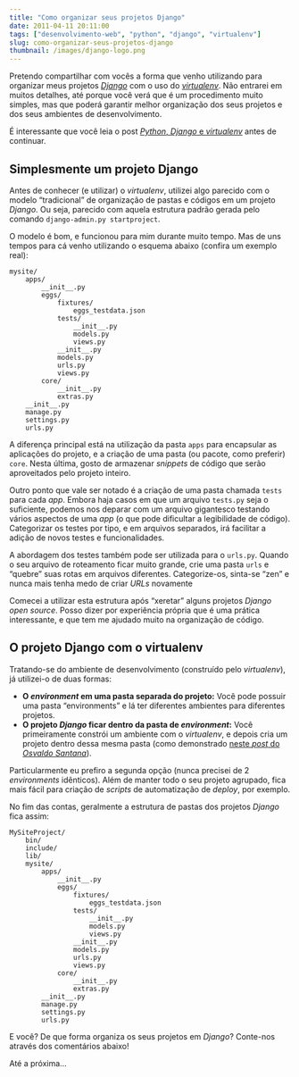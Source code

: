```yaml
---
title: "Como organizar seus projetos Django"
date: 2011-04-11 20:11:00
tags: ["desenvolvimento-web", "python", "django", "virtualenv"]
slug: como-organizar-seus-projetos-django
thumbnail: /images/django-logo.png
---
```


Pretendo compartilhar com vocês a forma que venho utilizando para
organizar meus projetos [*Django*][] com o uso do [*virtualenv*][].
Não entrarei em muitos detalhes, até porque você verá que é um
procedimento muito simples, mas que poderá garantir melhor organização
dos seus projetos e dos seus ambientes de desenvolvimento.

É interessante que você leia o post [*Python*, *Django* e
*virtualenv*][] antes de continuar.

## Simplesmente um projeto Django

Antes de conhecer (e utilizar) o _virtualenv_, utilizei algo parecido
com o modelo “tradicional” de organização de pastas e códigos em um
projeto _Django_. Ou seja, parecido com aquela estrutura padrão
gerada pelo comando `django-admin.py startproject`.

O modelo é bom, e funcionou para mim durante muito tempo. Mas de uns
tempos para cá venho utilizando o esquema abaixo (confira um exemplo
real):

```text
mysite/
    apps/
        __init__.py
        eggs/
            fixtures/
                eggs_testdata.json
            tests/
                __init__.py
                models.py
                views.py
            __init__.py
            models.py
            urls.py
            views.py
        core/
            __init__.py
            extras.py
    __init__.py
    manage.py
    settings.py
    urls.py
```

A diferença principal está na utilização da pasta `apps` para
encapsular as aplicações do projeto, e a criação de uma pasta (ou
pacote, como preferir) `core`. Nesta última, gosto de armazenar
_snippets_ de código que serão aproveitados pelo projeto inteiro.

Outro ponto que vale ser notado é a criação de uma pasta chamada
`tests` para cada _app_. Embora haja casos em que um arquivo
`tests.py` seja o suficiente, podemos nos deparar com um arquivo
gigantesco testando vários aspectos de uma _app_ (o que pode dificultar
a legibilidade de código). Categorizar os testes por tipo, e em arquivos
separados, irá facilitar a adição de novos testes e funcionalidades.

A abordagem dos testes também pode ser utilizada para o `urls.py`.
Quando o seu arquivo de roteamento ficar muito grande, crie uma pasta
`urls` e “quebre” suas rotas em arquivos diferentes. Categorize-os,
sinta-se “zen” e nunca mais tenha medo de criar _URLs_ novamente

Comecei a utilizar esta estrutura após “xeretar” alguns projetos
_Django_ _open source_. Posso dizer por experiência própria que é uma
prática interessante, e que tem me ajudado muito na organização de
código.

## O projeto Django com o virtualenv

Tratando-se do ambiente de desenvolvimento (construído pelo
_virtualenv_), já utilizei-o de duas formas:

- **O _environment_ em uma pasta separada do projeto:** Você pode
  possuir uma pasta “environments” e lá ter diferentes ambientes para
  diferentes projetos.
- **O projeto _Django_ ficar dentro da pasta de _environment_:** Você
  primeiramente constrói um ambiente com o _virtualenv_, e depois cria
  um projeto dentro dessa mesma pasta (como demonstrado [neste *post* do *Osvaldo Santana*][]).

Particularmente eu prefiro a segunda opção (nunca precisei de 2
_environments_ idênticos). Além de manter todo o seu projeto agrupado,
fica mais fácil para criação de _scripts_ de automatização de _deploy_,
por exemplo.

No fim das contas, geralmente a estrutura de pastas dos projetos
_Django_ fica assim:

```text
MySiteProject/
    bin/
    include/
    lib/
    mysite/
        apps/
            __init__.py
            eggs/
                fixtures/
                    eggs_testdata.json
                tests/
                    __init__.py
                    models.py
                    views.py
                __init__.py
                models.py
                urls.py
                views.py
            core/
                __init__.py
                extras.py
        __init__.py
        manage.py
        settings.py
        urls.py
```

E você? De que forma organiza os seus projetos em _Django_? Conte-nos
através dos comentários abaixo!

Até a próxima…

[*django*]: /tag/django.html "Leia mais sobre Django"
[*virtualenv*]: /tag/virtualenv.html "Leia mais sobre virtualenv"
[*python*, *django* e *virtualenv*]: /2011/03/18/python-django-virtualenv.html "Leia mais sobre a tríade Python, Django e virtualenv"
[neste *post* do *osvaldo santana*]: http://blog.triveos.com.br/2010/04/25/trabalhando-com-python-e-django/ "Trabalhando com Python e Django à moda Osvaldo"
